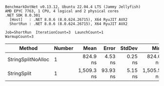```

BenchmarkDotNet v0.13.12, Ubuntu 22.04.4 LTS (Jammy Jellyfish)
AMD EPYC 7763, 1 CPU, 4 logical and 2 physical cores
.NET SDK 8.0.301
  [Host]   : .NET 8.0.6 (8.0.624.26715), X64 RyuJIT AVX2
  ShortRun : .NET 8.0.6 (8.0.624.26715), X64 RyuJIT AVX2

Job=ShortRun  IterationCount=3  LaunchCount=1  
WarmupCount=3  

```
| Method             | Number | Mean       | Error    | StdDev  | Min        | Max        | Gen0   | Allocated |
|------------------- |------- |-----------:|---------:|--------:|-----------:|-----------:|-------:|----------:|
| StringSplitNoAlloc | 1      |   824.9 ns |  4.53 ns | 0.25 ns |   824.6 ns |   825.1 ns |      - |         - |
| StringSplit        | 1      | 1,509.3 ns | 93.93 ns | 5.15 ns | 1,505.5 ns | 1,515.2 ns | 0.0381 |    3208 B |
